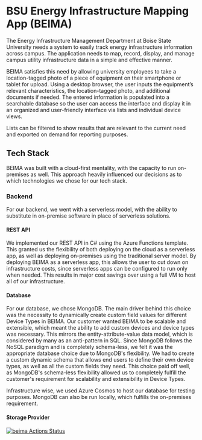 # BSU Energy Infrastructure Mapping App (BEIMA)

The Energy Infrastructure Management Department at Boise State University needs a system to easily track energy infrastructure information across campus. The application needs to map, record, display, and manage campus utility infrastructure data in a simple and effective manner.

BEIMA satisfies this need by allowing university employees to take a location-tagged photo of a piece of equipment on their smartphone or tablet for upload. Using a desktop browser, the user inputs the equipment’s relevant characteristics, the location-tagged photo, and additional documents if needed. The entered information is populated into a searchable database so the user can access the interface and display it in an organized and user-friendly interface via lists and individual device views.

Lists can be filtered to show results that are relevant to the current need and exported on demand for reporting purposes.

## Tech Stack
BEIMA was built with a cloud-first mentality, with the capacity to run on-premises as well. This approach heavily influenced our decisions as to which technologies we chose for our tech stack.

### Backend
For our backend, we went with a serverless model, with the ability to substitute in on-premise software in place of serverless solutions.

#### REST API
We implemented our REST API in C# using the Azure Functions template. This granted us the flexibility of both deploying on the cloud as a serverless app, as well as deploying on-premises using the traditional server model. By deploying BEIMA as a serverless app, this allows the user to cut down on infrastructure costs, since serverless apps can be configured to run only when needed. This results in major cost savings over using a full VM to host all of our infrastructure. 

#### Database
For our database, we chose MongoDB. The main driver behind this choice was the necessity to dynamically create custom field values for different Device Types in BEIMA. Our customer wanted BEIMA to be scalable and extensible, which meant the ability to add custom devices and device types was necessary. This mirrors the entity-attribute-value data model, which is considered by many as an anti-pattern in SQL. Since MongoDB follows the NoSQL paradigm and is completely schema-less, we felt it was the appropriate database choice due to MongoDB's flexibility. We had to create a custom dynamic schema that allows end users to define their own device types, as well as all the custom fields they need. This choice paid off well, as MongoDB's schema-less flexibility allowed us to completely fulfill the customer's requirement for scalability and extensibility in Device Types.

Infrastructure wise, we used Azure Cosmos to host our database for testing purposes. MongoDB can also be run locally, which fulfills the on-premises requirement.

#### Storage Provider

[![beima Actions Status](https://github.com/cs481-ekh/s22-beima/actions/workflows/beima.yml/badge.svg)](https://github.com/cs481-ekh/s22-beima/actions)

